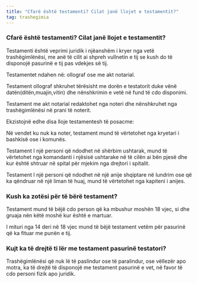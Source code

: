 ```yaml
---
title: "Cfarë është testamenti? Cilat janë llojet e testamentit?"
tag: trashegimia
---
```


### Cfarë është testamenti? Cilat janë llojet e testamentit?

Testamenti është veprimi juridik i njëanshëm i kryer nga vetë trashëgimlënësi, me anë të cilit ai shpreh vullnetin e tij se kush do të disponojë pasurinë e tij pas vdekjes së tij. 

Testamentet ndahen në: ollograf ose me akt notarial.

Testament ollograf shkruhet tërësisht me dorën e testatorit duke vënë datën(ditën,muajin,vitin) dhe nënshkrimin e vetë në fund të cdo disponimi.

Testament me akt notarial redaktohet nga noteri dhe nënshkruhet nga trashëgimlënësi në prani të noterit.

Ekzistojnë edhe disa lloje testamentesh të posacme:

Në vendet ku nuk ka noter, testament mund të vërtetohet nga kryetari i bashkisë ose i komunës.

Testament I një personi që ndodhet në shërbim ushtarak, mund të vërtetohet nga komandanti i njësisë ushtarake në të cilën ai bën pjesë dhe kur është shtruar në spital për mjekim nga drejtori i spitalit.

Testament I një personi që ndodhet në një anije shqiptare në lundrim ose që ka qëndruar në një liman të huaj, mund të vërtetohet nga kapiteni i anijes.

### 	Kush ka zotësi për të bërë testament?

Testament mund të bëjë cdo person që ka mbushur moshën 18 vjec, si dhe gruaja nën këtë moshë kur është e martuar.

I mituri nga 14 deri në 18 vjec mund të bëjë testament vetëm për pasurinë që ka fituar me punën e tij.

###	Kujt ka të drejtë ti lër me testament pasurinë testatori?

Trashëgimlënësi që nuk lë të paslindur ose të paralindur, ose vëllezër apo motra, ka të drejtë të disponojë me testament pasurinë e vet, në favor të cdo personi fizik apo juridik.

